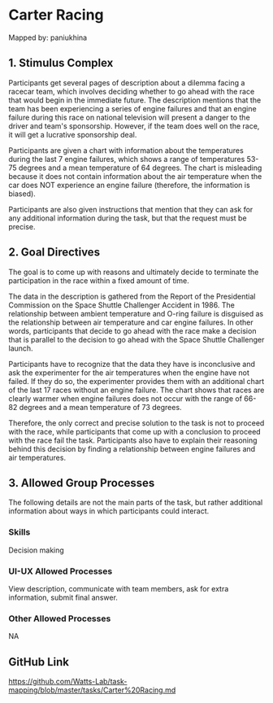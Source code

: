 # Carter Racing

Mapped by: paniukhina 

## 1. Stimulus Complex 
Participants get several pages of description about a dilemma facing a racecar team, which involves deciding whether to go ahead with the race that would begin in the immediate future. The description mentions that the team has been experiencing a series of engine failures and that an engine failure during this race on national television will present a danger to the driver and team's sponsorship. However, if the team does well on the race, it will get a lucrative sponsorship deal.

Participants are given a chart with information about the temperatures during the last 7 engine failures, which shows a range of temperatures 53-75 degrees and a mean temperature of 64 degrees. The chart is misleading because it does not contain information about the air temperature when the car does NOT experience an engine failure (therefore, the information is biased).

Participants are also given instructions that mention that they can ask for any additional information during the task, but that the request must be precise.

## 2. Goal Directives 
The goal is to come up with reasons and ultimately decide to terminate the participation in the race within a fixed amount of time.

The data in the description is gathered from the Report of the Presidential Commission on the Space Shuttle Challenger Accident in 1986. The relationship between ambient temperature and O-ring failure is disguised as the relationship between air temperature and car engine failures. In other words, participants that decide to go ahead with the race make a decision that is parallel to the decision to go ahead with the Space Shuttle Challenger launch.

Participants have to recognize that the data they have is inconclusive and ask the experimenter for the air temperatures when the engine have not failed. If they do so, the experimenter provides them with an additional chart of the last 17 races without an engine failure. The chart shows that races are clearly warmer when engine failures does not occur with the range of 66-82 degrees and a mean temperature of 73 degrees.

Therefore, the only correct and precise solution to the task is not to proceed with the race, while participants that come up with a conclusion to proceed with the race fail the task. Participants also have to explain their reasoning behind this decision by finding a relationship between engine failures and air temperatures.

## 3. Allowed Group Processes 
The following details are not the main parts of the task, but rather additional information about ways in which participants could interact.

### Skills 
Decision making

### UI-UX Allowed Processes
View description, communicate with team members, ask for extra information, submit final answer.

### Other Allowed Processes
NA

## GitHub Link 
https://github.com/Watts-Lab/task-mapping/blob/master/tasks/Carter%20Racing.md
